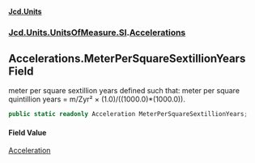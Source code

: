 #### [Jcd.Units](index.md 'index')

### [Jcd.Units.UnitsOfMeasure.SI](Jcd.Units.UnitsOfMeasure.SI.md 'Jcd.Units.UnitsOfMeasure.SI').[Accelerations](Accelerations.md 'Jcd.Units.UnitsOfMeasure.SI.Accelerations')

## Accelerations.MeterPerSquareSextillionYears Field

meter per square sextillion years defined such that: meter per square quintillion years = m/Zyr² ×
(1.0)/((1000.0)*(1000.0)).

```csharp
public static readonly Acceleration MeterPerSquareSextillionYears;
```

#### Field Value

[Acceleration](Acceleration.md 'Jcd.Units.UnitTypes.Acceleration')